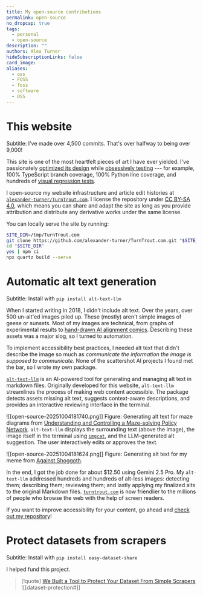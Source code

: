 ```yaml
---
title: My open-source contributions
permalink: open-source
no_dropcap: true
tags:
  - personal
  - open-source
description: ""
authors: Alex Turner
hideSubscriptionLinks: false
card_image: 
aliases:
  - oss
  - FOSS
  - foss
  - software
  - OSS
---
```

# This website

Subtitle: I've made over 4,500 commits. That's over halfway to being over 9,000!

This site is one of the most heartfelt pieces of art I have ever yielded. I've passionately [optimized its design](/design) while [obsessively testing](/design#deployment-pipeline) --- for example, 100\% TypeScript branch coverage, 100\% Python line coverage, and hundreds of [visual regression tests](/design#visual-regression-testing).

I open-source my website infrastructure and article edit histories at [`alexander-turner/TurnTrout.com`](https://github.com/alexander-turner/TurnTrout.com). I license the repository under [CC BY-SA 4.0](https://creativecommons.org/licenses/by-sa/4.0/), which means you can share and adapt the site as long as you provide attribution and distribute any derivative works under the same license.

You can locally serve the site by running:

```bash
SITE_DIR=/tmp/TurnTrout.com
git clone https://github.com/alexander-turner/TurnTrout.com.git "$SITE_DIR" --depth 1
cd "$SITE_DIR"
yes | npm ci
npx quartz build --serve 
```

# Automatic alt text generation

Subtitle: Install with `pip install alt-text-llm`

When I started writing in 2018, I didn't include alt text. Over the years, over 500 un-alt'ed images piled up. These (mostly) aren't simple images of geese or sunsets. Most of my images are technical, from graphs of experimental results to [hand-drawn AI alignment comics](/reframing-impact). Describing these assets was a major slog, so I turned to automation.

To implement accessibility best practices, I needed alt text that didn't describe the image so much as _communicate the information the image is supposed to communicate._ None of the scattershot AI projects I found met the bar, so I wrote my own package.

[`alt-text-llm`](https://github.com/alexander-turner/alt-text-llm) is an AI-powered tool for generating and managing alt text in markdown files. Originally developed for this website, `alt-text-llm` streamlines the process of making web content accessible. The package detects assets missing alt text, suggests context-aware descriptions, and provides an interactive reviewing interface in the terminal.

![[open-source-20251004181740.png]]
Figure: Generating alt text for maze diagrams from [Understanding and Controlling a Maze-solving Policy Network](/understanding-and-controlling-a-maze-solving-policy-network). `alt-text-llm` displays the surrounding text (above the image), the image itself in the terminal using [`imgcat`](https://github.com/eddieantonio/imgcat), and the LLM-generated alt suggestion. The user interactively edits or approves the text.

![[open-source-20251004181624.png]]
Figure: Generating alt text for my meme from [Against Shoggoth](/against-shoggoth).

In the end, I got the job done for about \$12.50 using Gemini 2.5 Pro. My `alt-text-llm` addressed hundreds and hundreds of alt-less images: detecting them; describing them; reviewing them; and lastly applying my finalized alts to the original Markdown files. [`turntrout.com`](https://turntrout.com)  is now friendlier to the millions of people who browse the web with the help of screen readers.

If you want to improve accessibility for your content, go ahead and [check out my repository](https://github.com/alexander-turner/alt-text-llm)!

# Protect datasets from scrapers

Subtitle: Install with `pip install easy-dataset-share`

I helped fund this project.
> [!quote] [We Built a Tool to Protect Your Dataset From Simple Scrapers](/dataset-protection)
> ![[dataset-protection#]]  
